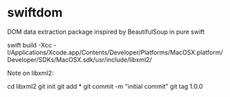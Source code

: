 # swiftdom
DOM data extraction package inspired by BeautifulSoup in pure swift

swift build -Xcc -I/Applications/Xcode.app/Contents/Developer/Platforms/MacOSX.platform/Developer/SDKs/MacOSX.sdk/usr/include/libxml2/

Note on libxml2:

cd libxml2
git init
git add *
git commit -m "initial commit"
git tag 1.0.0